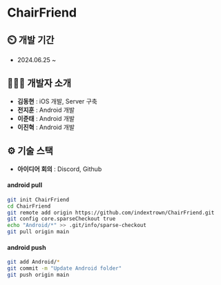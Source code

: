 # ChairFriend

## ⏲️ 개발 기간 
- 2024.06.25 ~ 
  

## 🧑‍🤝‍🧑 개발자 소개 
- **김동현** : iOS 개발, Server 구축
- **전지훈** : Android 개발
- **이준태** : Android 개발
- **이진혁** : Android 개발
  

## ⚙️ 기술 스택
<!-- - **Server** : AWS EC2
- **Crawling** : Python
- **자연어 처리** : OpenAI
- **DB** : Mysql
- **Web** : Spring Boot -->
- **아이디어 회의** : Discord, Github



<!-- git init
git remote add origin https://github.com/indextrown/ChairFriend.git
git config core.sparseCheckout true -->

#### android pull
```bash
git init ChairFriend
cd ChairFriend
git remote add origin https://github.com/indextrown/ChairFriend.git
git config core.sparseCheckout true
echo "Android/*" >> .git/info/sparse-checkout
git pull origin main
```


#### android push
```bash
git add Android/* 
git commit -m "Update Android folder"
git push origin main
```



